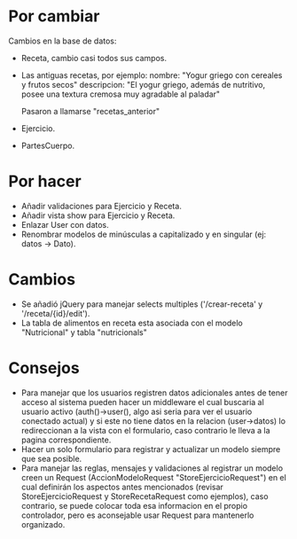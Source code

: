 # Por cambiar

Cambios en la base de datos:

-   Receta, cambio casi todos sus campos.
-   Las antiguas recetas, por ejemplo:
    nombre: "Yogur griego con cereales y frutos secos"
    descripcion: "El yogur griego, además de nutritivo, posee una textura cremosa muy agradable al paladar"

    Pasaron a llamarse "recetas_anterior"

-   Ejercicio.
-   PartesCuerpo.

# Por hacer

-   Añadir validaciones para Ejercicio y Receta.
-   Añadir vista show para Ejercicio y Receta.
-   Enlazar User con datos.
-   Renombrar modelos de minúsculas a capitalizado y en singular (ej: datos -> Dato).

# Cambios

-   Se añadió jQuery para manejar selects multiples ('/crear-receta' y '/receta/{id}/edit').
-   La tabla de alimentos en receta esta asociada con el modelo "Nutricional" y tabla "nutricionals"

# Consejos

-   Para manejar que los usuarios registren datos adicionales antes de tener acceso al sistema pueden hacer un middleware el cual buscaria al usuario activo (auth()->user(), algo asi seria para ver el usuario conectado actual) y si este no tiene datos en la relacion (user->datos) lo redireccionan a la vista con el formulario, caso contrario le lleva a la pagina correspondiente.
-   Hacer un solo formulario para registrar y actualizar un modelo siempre que sea posible.
-   Para manejar las reglas, mensajes y validaciones al registrar un modelo creen un Request (AccionModeloRequest "StoreEjercicioRequest") en el cual definirán los aspectos antes mencionados (revisar StoreEjercicioRequest y StoreRecetaRequest como ejemplos), caso contrario, se puede colocar toda esa informacion en el propio controlador, pero es aconsejable usar Request para mantenerlo organizado.
